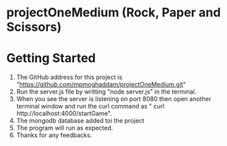 # projectOneMedium (Rock, Paper and Scissors)

# Getting Started
1. The GitHub address for this project is "https://github.com/mpmoghaddam/projectOneMedium.git"
1. Run the server.js file by writting "node server.js" in the terminal.
2. When you see the server is listening on port 8080 then open another terminal window and run  the curl command as " curl http://localhost:4000/startGame".
3. The mongodb database added toi the project
4. The program will run as expected.
5. Thanks for any feedbacks.


